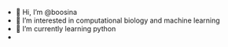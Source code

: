 - 👋 Hi, I’m @boosina
- 👀 I’m interested in computational biology and machine learning 
- 🌱 I’m currently learning python
-
<!---
boosina/boosina is a ✨ special ✨ repository because its `README.md` (this file) appears on your GitHub profile.
You can click the Preview link to take a look at your changes.
--->
